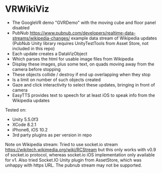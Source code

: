 # VRWikiViz

- The GoogleVR demo "GVRDemo" with the moving cube and floor panel disabled
- PubNub https://www.pubnub.com/developers/realtime-data-streams/wikipedia-changes/ example data stream of Wikipedia updates (PubNub Unity library requires UnityTestTools from Asset Store, not included in this repo)
- Each update creates a DataVizObject
- Which parses the html for usable image files from Wikipedia
- Display these images, plus some text, on quads moving away from the camera before stopping
- These objects collide / destroy if end up overlapping when they stop
- Is a limit on number of such objects created
- Gaze and click interactivity to select these updates, bringing in front of camera
- EasyTTS provides text to speech for at least iOS to speak info from the Wikipedia updates

Tested on:
- Unity 5.5.0f3
- XCode 8.2.1
- iPhone6, iOS 10.2
- 3rd party plugins as per version in repo

Note on Wikipedia stream:
Tried to use socket.io stream https://wikitech.wikimedia.org/wiki/RCStream but this only works with v0.9 of socket.io protocol, whereas socket.io iOS implementation only available for v1. Also tried Socket.IO Unity plugin from AssetStore, which was unhappy with https URL. The pubnub stream may not be supported.
